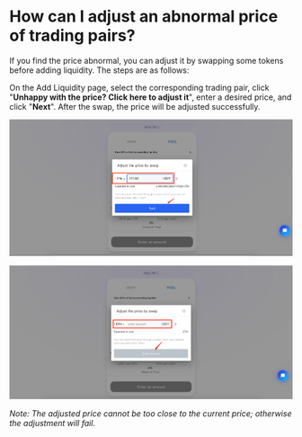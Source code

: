 # How can I adjust an abnormal price of trading pairs?

If you find the price abnormal, you can adjust it by swapping some tokens before adding liquidity. The steps are as follows:‌

On the Add Liquidity page, select the corresponding trading pair, click "**Unhappy with the price? Click here to adjust it**", enter a desired price, and click "**Next**". After the swap, the price will be adjusted successfully.​

![](../../.gitbook/assets/image%20%28136%29.png)

![](../../.gitbook/assets/image%20%2870%29.png)

_Note: The adjusted price cannot be too close to the current price; otherwise the adjustment will fail._

